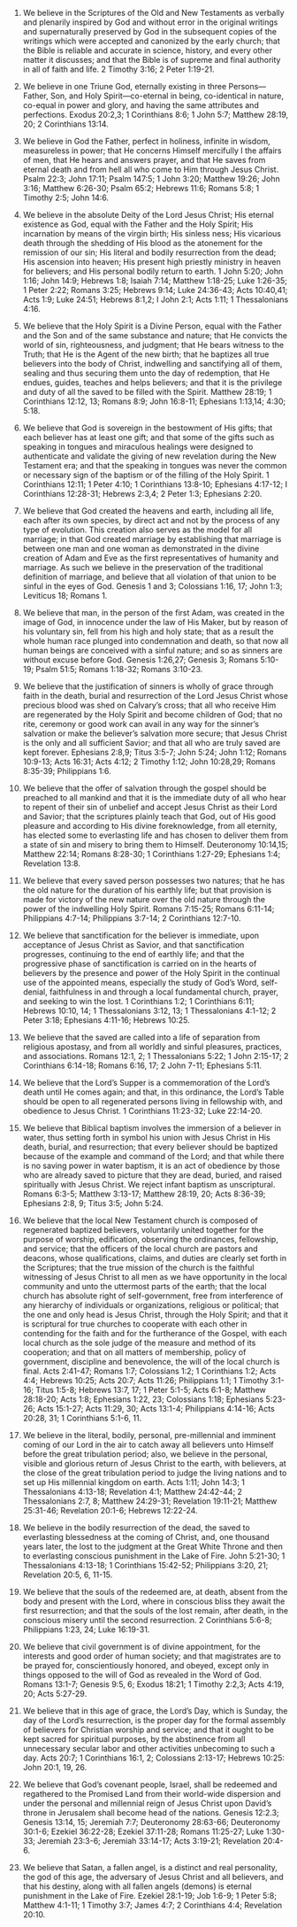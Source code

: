1. We believe in the Scriptures of the Old and New Testaments as verbally and plenarily inspired by God and without error in the original writings and supernaturally preserved by God in the subsequent copies of the writings which were accepted and canonized by the early church; that the Bible is reliable and accurate in science, history, and every other matter it discusses; and that the Bible is of supreme and final authority in all of faith and life. 2 Timothy 3:16; 2 Peter 1:19-21.

2. We believe in one Triune God, eternally existing in three Persons—Father, Son, and Holy Spirit—co-eternal in being, co-identical in nature, co-equal in power and glory, and having the same attributes and perfections. Exodus 20:2,3; 1 Corinthians 8:6; 1 John 5:7; Matthew 28:19, 20; 2 Corinthians 13:14.

3. We believe in God the Father, perfect in holiness, infinite in wisdom, measureless in power; that He concerns Himself mercifully I the affairs of men, that He hears and answers prayer, and that He saves from eternal death and from hell all who come to Him through Jesus Christ. Psalm 22:3; John 17:11; Psalm 147:5; 1 John 3:20; Matthew 19:26; John 3:16; Matthew 6:26-30; Psalm 65:2; Hebrews 11:6; Romans 5:8; 1 Timothy 2:5; John 14:6.

4. We believe in the absolute Deity of the Lord Jesus Christ; His eternal existence as God, equal with the Father and the Holy Spirit; His incarnation by means of the virgin birth; His sinless ness; His vicarious death through the shedding of His blood as the atonement for the remission of our sin; His literal and bodily resurrection from the dead; His ascension into heaven; His present high priestly ministry in heaven for believers; and His personal bodily return to earth. 1 John 5:20; John 1:16; John 14:9; Hebrews 1:8; Isaiah 7:14; Matthew 1:18-25; Luke 1:26-35; 1 Peter 2:22; Romans 3:25; Hebrews 9:14; Luke 24:36-43; Acts 10:40,41; Acts 1:9; Luke 24:51; Hebrews 8:1,2; I John 2:1; Acts 1:11; 1 Thessalonians 4:16.

5. We believe that the Holy Spirit is a Divine Person, equal with the Father and the Son and of the same substance and nature; that He convicts the world of sin, righteousness, and judgment; that He bears witness to the Truth; that He is the Agent of the new birth; that he baptizes all true believers into the body of Christ, indwelling and sanctifying all of them, sealing and thus securing them unto the day of redemption, that He endues, guides, teaches and helps believers; and that it is the privilege and duty of all the saved to be filled with the Spirit. Matthew 28:19; 1 Corinthians 12:12, 13; Romans 8:9; John 16:8-11; Ephesians 1:13,14; 4:30; 5:18.

6. We believe that God is sovereign in the bestowment of His gifts; that each believer has at least one gift; and that some of the gifts such as speaking in tongues and miraculous healings were designed to authenticate and validate the giving of new revelation during the New Testament era; and that the speaking in tongues was never the common or necessary sign of the baptism or of the filling of the Holy Spirit. 1 Corinthians 12:11; 1 Peter 4:10; 1 Corinthians 13:8-10; Ephesians 4:17-12; I Corinthians 12:28-31; Hebrews 2:3,4; 2 Peter 1:3; Ephesians 2:20.

7. We believe that God created the heavens and earth, including all life, each after its own species, by direct act and not by the process of any type of evolution. This creation also serves as the model for all marriage; in that God created marriage by establishing that marriage is between one man and one woman as demonstrated in the divine creation of Adam and Eve as the first representatives of humanity and marriage. As such we believe in the preservation of the traditional definition of marriage, and believe that all violation of that union to be sinful in the eyes of God. Genesis 1 and 3; Colossians 1:16, 17; John 1:3; Leviticus 18; Romans 1.

8. We believe that man, in the person of the first Adam, was created in the image of God, in innocence under the law of His Maker, but by reason of his voluntary sin, fell from his high and holy state; that as a result the whole human race plunged into condemnation and death, so that now all human beings are conceived with a sinful nature; and so as sinners are without excuse before God. Genesis 1:26,27; Genesis 3; Romans 5:10-19; Psalm 51:5; Romans 1:18-32; Romans 3:10-23.

9. We believe that the justification of sinners is wholly of grace through faith in the death, burial and resurrection of the Lord Jesus Christ whose precious blood was shed on Calvary’s cross; that all who receive Him are regenerated by the Holy Spirit and become children of God; that no rite, ceremony or good work can avail in any way for the sinner’s salvation or make the believer’s salvation more secure; that Jesus Christ is the only and all sufficient Savior; and that all who are truly saved are kept forever. Ephesians 2:8,9; Titus 3:5-7; John 5:24; John 1:12; Romans 10:9-13; Acts 16:31; Acts 4:12; 2 Timothy 1:12; John 10:28,29; Romans 8:35-39; Philippians 1:6.

10. We believe that the offer of salvation through the gospel should be preached to all mankind and that it is the immediate duty of all who hear to repent of their sin of unbelief and accept Jesus Christ as their Lord and Savior; that the scriptures plainly teach that God, out of His good pleasure and according to His divine foreknowledge, from all eternity, has elected some to everlasting life and has chosen to deliver them from a state of sin and misery to bring them to Himself. Deuteronomy 10:14,15; Matthew 22:14; Romans 8:28-30; 1 Corinthians 1:27-29; Ephesians 1:4; Revelation 13:8.

11. We believe that every saved person possesses two natures; that he has the old nature for the duration of his earthly life; but that provision is made for victory of the new nature over the old nature through the power of the indwelling Holy Spirit. Romans 7:15-25; Romans 6:11-14; Philippians 4:7-14; Philippians 3:7-14; 2 Corinthians 12:7-10.

12. We believe that sanctification for the believer is immediate, upon acceptance of Jesus Christ as Savior, and that sanctification progresses, continuing to the end of earthly life; and that the progressive phase of sanctification is carried on in the hearts of believers by the presence and power of the Holy Spirit in the continual use of the appointed means, especially the study of God’s Word, self-denial, faithfulness in and through a local fundamental church, prayer, and seeking to win the lost. 1 Corinthians 1:2; 1 Corinthians 6:11; Hebrews 10:10, 14; 1 Thessalonians 3:12, 13; 1 Thessalonians 4:1-12; 2 Peter 3:18; Ephesians 4:11-16; Hebrews 10:25.

13. We believe that the saved are called into a life of separation from religious apostasy, and from all worldly and sinful pleasures, practices, and associations. Romans 12:1, 2; 1 Thessalonians 5:22; 1 John 2:15-17; 2 Corinthians 6:14-18; Romans 6:16, 17; 2 John 7-11; Ephesians 5:11.

14. We believe that the Lord’s Supper is a commemoration of the Lord’s death until He comes again; and that, in this ordinance, the Lord’s Table should be open to all regenerated persons living in fellowship with, and obedience to Jesus Christ. 1 Corinthians 11:23-32; Luke 22:14-20.

15. We believe that Biblical baptism involves the immersion of a believer in water, thus setting forth in symbol his union with Jesus Christ in His death, burial, and resurrection; that every believer should be baptized because of the example and command of the Lord; and that while there is no saving power in water baptism, it is an act of obedience by those who are already saved to picture that they are dead, buried, and raised spiritually with Jesus Christ. We reject infant baptism as unscriptural. Romans 6:3-5; Matthew 3:13-17; Matthew 28:19, 20; Acts 8:36-39; Ephesians 2:8, 9; Titus 3:5; John 5:24.

16. We believe that the local New Testament church is composed of regenerated baptized believers, voluntarily united together for the purpose of worship, edification, observing the ordinances, fellowship, and service; that the officers of the local church are pastors and deacons, whose qualifications, claims, and duties are clearly set forth in the Scriptures; that the true mission of the church is the faithful witnessing of Jesus Christ to all men as we have opportunity in the local community and unto the uttermost parts of the earth; that the local church has absolute right of self-government, free from interference of any hierarchy of individuals or organizations, religious or political; that the one and only head is Jesus Christ, through the Holy Spirit; and that it is scriptural for true churches to cooperate with each other in contending for the faith and for the furtherance of the Gospel, with each local church as the sole judge of the measure and method of its cooperation; and that on all matters of membership, policy of government, discipline and benevolence, the will of the local church is final. Acts 2:41-47; Romans 1:7; Colossians 1:2; 1 Corinthians 1:2; Acts 4:4; Hebrews 10:25; Acts 20:7; Acts 11:26; Philippians 1:1; 1 Timothy 3:1-16; Titus 1:5-8; Hebrews 13:7, 17; 1 Peter 5:1-5; Acts 6:1-8; Matthew 28:18-20; Acts 1:8; Ephesians 1:22, 23; Colossians 1:18; Ephesians 5:23-26; Acts 15:1-27; Acts 11:29, 30; Acts 13:1-4; Philippians 4:14-16; Acts 20:28, 31; 1 Corinthians 5:1-6, 11.

17. We believe in the literal, bodily, personal, pre-millennial and imminent coming of our Lord in the air to catch away all believers unto Himself before the great tribulation period; also, we believe in the personal, visible and glorious return of Jesus Christ to the earth, with believers, at the close of the great tribulation period to judge the living nations and to set up His millennial kingdom on earth. Acts 1:11; John 14:3; 1 Thessalonians 4:13-18; Revelation 4:1; Matthew 24:42-44; 2 Thessalonians 2:7, 8; Matthew 24:29-31; Revelation 19:11-21; Matthew 25:31-46; Revelation 20:1-6; Hebrews 12:22-24.

18. We believe in the bodily resurrection of the dead, the saved to everlasting blessedness at the coming of Christ, and, one thousand years later, the lost to the judgment at the Great White Throne and then to everlasting conscious punishment in the Lake of Fire. John 5:21-30; 1 Thessalonians 4:13-18; 1 Corinthians 15:42-52; Philippians 3:20, 21; Revelation 20:5, 6, 11-15.

19. We believe that the souls of the redeemed are, at death, absent from the body and present with the Lord, where in conscious bliss they await the first resurrection; and that the souls of the lost remain, after death, in the conscious misery until the second resurrection. 2 Corinthians 5:6-8; Philippians 1:23, 24; Luke 16:19-31.

20. We believe that civil government is of divine appointment, for the interests and good order of human society; and that magistrates are to be prayed for, conscientiously honored, and obeyed, except only in things opposed to the will of God as revealed in the Word of God. Romans 13:1-7; Genesis 9:5, 6; Exodus 18:21; 1 Timothy 2:2,3; Acts 4:19, 20; Acts 5:27-29.

21. We believe that in this age of grace, the Lord’s Day, which is Sunday, the day of the Lord’s resurrection, is the proper day for the formal assembly of believers for Christian worship and service; and that it ought to be kept sacred for spiritual purposes, by the abstinence from all unnecessary secular labor and other activities unbecoming to such a day. Acts 20:7; 1 Corinthians 16:1, 2; Colossians 2:13-17; Hebrews 10:25: John 20:1, 19, 26.

22. We believe that God’s covenant people, Israel, shall be redeemed and regathered to the Promised Land from their world-wide dispersion and under the personal and millennial reign of Jesus Christ upon David’s throne in Jerusalem shall become head of the nations. Genesis 12:2.3; Genesis 13:14, 15; Jeremiah 7:7; Deuteronomy 28:63-66; Deuteronomy 30:1-6; Ezekiel 36:22-28; Ezekiel 37:11-28; Romans 11:25-27; Luke 1:30-33; Jeremiah 23:3-6; Jeremiah 33:14-17; Acts 3:19-21; Revelation 20:4-6.

23. We believe that Satan, a fallen angel, is a distinct and real personality, the god of this age, the adversary of Jesus Christ and all believers, and that his destiny, along with all fallen angels (demons) is eternal punishment in the Lake of Fire. Ezekiel 28:1-19; Job 1:6-9; 1 Peter 5:8; Matthew 4:1-11; 1 Timothy 3:7; James 4:7; 2 Corinthians 4:4; Revelation 20:10.